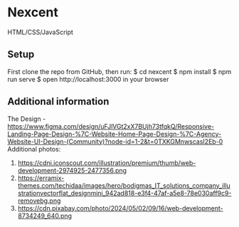 # Nexcent
HTML/CSS/JavaScript

## Setup
First clone the repo from GitHub, then run:
$ cd nexcent
$ npm install
$ npm run serve
$ open http://localhost:3000 in your browser

## Additional information
The Design - https://www.figma.com/design/uFJlVGt2xX7BUjh73tfqkQ/Responsive-Landing-Page-Design-%7C-Website-Home-Page-Design-%7C-Agency-Website-UI-Design-(Community)?node-id=1-2&t=0TXKGMnwscasI2Eb-0
Additional photos:
1. https://cdni.iconscout.com/illustration/premium/thumb/web-development-2974925-2477356.png
2. https://erramix-themes.com/techidaa/images/hero/bodigmas_IT_solutions_company_illustrationvectorflat_designmini_942ad818-e3f4-47af-a5e8-78e030aff9c9-removebg.png
3. https://cdn.pixabay.com/photo/2024/05/02/09/16/web-development-8734249_640.png